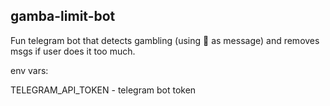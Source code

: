 ## gamba-limit-bot

Fun telegram bot that detects gambling (using 🎰 as message) and removes msgs if user does it too much.

env vars:

TELEGRAM_API_TOKEN - telegram bot token
